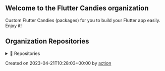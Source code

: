 ## Welcome to the Flutter Candies organization

Custom Flutter Candies (packages) for you to build your Flutter app easily. Enjoy it!

## Organization Repositories

<details><summary>📖 Repositories</summary>

| Name | Description | Stars | Latest Commit |
| ---- | --- | ----------- | ------------- |
| [iSulad](https://github.com/openeuler-mirror/iSulad) | [mirror]A light weight container runtime daemon for IOT and Cloud infrastructure. | 304 | 2023-04-20T08:52:22Z |
| [stratovirt](https://github.com/openeuler-mirror/stratovirt) | <no description> | 97 | 2023-03-19T12:43:07Z |
| [kernel](https://github.com/openeuler-mirror/kernel) | <no description> | 43 | 2023-04-19T13:55:05Z |
| [RISC-V](https://github.com/openeuler-mirror/RISC-V) | <no description> | 17 | 2023-02-25T08:35:19Z |
| [isula-build](https://github.com/openeuler-mirror/isula-build) | <no description> | 14 | 2023-01-11T14:43:26Z |
| [bishengjdk-8](https://github.com/openeuler-mirror/bishengjdk-8) | <no description> | 14 | 2023-01-10T03:38:52Z |
| [KubeOS](https://github.com/openeuler-mirror/KubeOS) | <no description> | 11 | 2022-11-09T02:04:32Z |
| [community](https://github.com/openeuler-mirror/community) | <no description> | 9 | 2022-11-01T04:02:34Z |
| [secGear](https://github.com/openeuler-mirror/secGear) | <no description> | 8 | 2022-10-14T03:48:56Z |
| [openeuler-docker-images](https://github.com/openeuler-mirror/openeuler-docker-images) | <no description> | 7 | 2023-03-30T06:24:20Z |
| [A-Tune](https://github.com/openeuler-mirror/A-Tune) | [mirror] An OS tuning engine based on AI. | 6 | 2022-11-04T21:46:22Z |
| [gazelle-cni](https://github.com/openeuler-mirror/gazelle-cni) | <no description> | 6 | 2022-11-11T02:56:06Z |
| [libcareplus](https://github.com/openeuler-mirror/libcareplus) | <no description> | 6 | 2023-04-11T12:28:55Z |
| [itrustee_sdk](https://github.com/openeuler-mirror/itrustee_sdk) | <no description> | 6 | 2023-01-01T09:53:48Z |
| [bishengjdk-11](https://github.com/openeuler-mirror/bishengjdk-11) | <no description> | 4 | 2021-12-22T02:25:28Z |
| [rubik](https://github.com/openeuler-mirror/rubik) | <no description> | 4 | 2022-12-16T13:03:28Z |
| [compass-ci](https://github.com/openeuler-mirror/compass-ci) | <no description> | 3 | 2022-05-17T08:58:13Z |
| [openeuler-os-build](https://github.com/openeuler-mirror/openeuler-os-build) | <no description> | 3 | 2023-01-24T04:31:17Z |
| [A-Ops](https://github.com/openeuler-mirror/A-Ops) | <no description> | 3 | 2022-10-29T03:06:12Z |
| [openstack](https://github.com/openeuler-mirror/openstack) | <no description> | 3 | 2023-02-17T07:31:58Z |
| [itrustee_client](https://github.com/openeuler-mirror/itrustee_client) | <no description> | 3 | 2023-03-12T20:14:18Z |
| [dpu-core](https://github.com/openeuler-mirror/dpu-core) | <no description> | 3 | 2023-02-22T18:24:47Z |
| [gazelle](https://github.com/openeuler-mirror/gazelle) | <no description> | 3 | 2023-03-28T03:16:23Z |
| [gala-gopher](https://github.com/openeuler-mirror/gala-gopher) | <no description> | 3 | 2022-12-15T00:38:37Z |
| [docs](https://github.com/openeuler-mirror/docs) | <no description> | 2 | 2021-12-29T02:07:09Z |
| [openeuler-jenkins](https://github.com/openeuler-mirror/openeuler-jenkins) | <no description> | 2 | 2022-11-03T05:19:17Z |
| [raspberrypi](https://github.com/openeuler-mirror/raspberrypi) | <no description> | 2 | 2022-01-04T03:20:36Z |
| [openEuler-Advisor](https://github.com/openeuler-mirror/openEuler-Advisor) | <no description> | 2 | 2023-01-24T12:24:34Z |
| [release-management](https://github.com/openeuler-mirror/release-management) | <no description> | 2 | 2023-01-10T17:04:16Z |
| [openeuler-obs](https://github.com/openeuler-mirror/openeuler-obs) | <no description> | 2 | 2022-11-03T07:15:28Z |
| [memory-scan](https://github.com/openeuler-mirror/memory-scan) | <no description> | 2 | 2022-04-07T04:10:21Z |
| [cve-manager](https://github.com/openeuler-mirror/cve-manager) | <no description> | 2 | 2023-01-20T13:56:42Z |
| [process1](https://github.com/openeuler-mirror/process1) | <no description> | 2 | 2022-11-08T06:20:50Z |
| [AvxToNeon](https://github.com/openeuler-mirror/AvxToNeon) | <no description> | 2 | 2023-01-26T16:40:28Z |
| [PilotGo](https://github.com/openeuler-mirror/PilotGo) | <no description> | 2 | 2023-01-10T17:29:10Z |
| [bgmprovider](https://github.com/openeuler-mirror/bgmprovider) | <no description> | 2 | 2022-11-17T03:23:43Z |
| [bishengjdk-17](https://github.com/openeuler-mirror/bishengjdk-17) | <no description> | 2 | 2023-01-07T12:57:30Z |
| [lfs-course](https://github.com/openeuler-mirror/lfs-course) | <no description> | 2 | 2023-01-22T12:35:37Z |
| [libxml2-rust](https://github.com/openeuler-mirror/libxml2-rust) | <no description> | 2 | 2023-02-08T07:49:46Z |
| [umdk](https://github.com/openeuler-mirror/umdk) | <no description> | 2 | 2023-03-30T10:17:05Z |
| [gala-docs](https://github.com/openeuler-mirror/gala-docs) | <no description> | 2 | 2022-11-01T18:44:37Z |
| [gala-spider](https://github.com/openeuler-mirror/gala-spider) | <no description> | 2 | 2022-09-16T01:59:39Z |
| [gitbook-theme-hugo](https://github.com/openeuler-mirror/gitbook-theme-hugo) | <no description> | 1 | 2020-05-12T05:56:02Z |
| [iSulad-img](https://github.com/openeuler-mirror/iSulad-img) | <no description> | 1 | 2021-11-09T02:50:31Z |
| [lcr](https://github.com/openeuler-mirror/lcr) | <no description> | 1 | 2021-12-28T02:08:46Z |
| [bounds_checking_function](https://github.com/openeuler-mirror/bounds_checking_function) | <no description> | 1 | 2023-03-15T07:04:57Z |
| [raspberrypi-kernel](https://github.com/openeuler-mirror/raspberrypi-kernel) | <no description> | 1 | 2022-09-16T01:45:37Z |
| [libwd](https://github.com/openeuler-mirror/libwd) | <no description> | 1 | 2023-01-12T01:50:09Z |
| [auto_py2to3](https://github.com/openeuler-mirror/auto_py2to3) | <no description> | 1 | 2021-06-28T03:30:03Z |
| [attest-tools](https://github.com/openeuler-mirror/attest-tools) | <no description> | 1 | 2021-04-07T02:20:10Z |
| [wisdom-advisor](https://github.com/openeuler-mirror/wisdom-advisor) | <no description> | 1 | 2022-08-20T06:54:02Z |
| [oemaker](https://github.com/openeuler-mirror/oemaker) | <no description> | 1 | 2022-07-21T09:25:40Z |
| [tp-libvirt](https://github.com/openeuler-mirror/tp-libvirt) | <no description> | 1 | 2021-03-22T03:14:53Z |
| [oec-hardware](https://github.com/openeuler-mirror/oec-hardware) | <no description> | 1 | 2022-03-03T03:42:43Z |
| [syscontainer-tools](https://github.com/openeuler-mirror/syscontainer-tools) | <no description> | 1 | 2021-12-08T02:16:03Z |
| [libboundscheck](https://github.com/openeuler-mirror/libboundscheck) | <no description> | 1 | 2022-10-04T12:41:22Z |
| [pkgship](https://github.com/openeuler-mirror/pkgship) | <no description> | 1 | 2022-07-04T08:25:39Z |
| [website-v2](https://github.com/openeuler-mirror/website-v2) | <no description> | 1 | 2021-01-07T15:15:49Z |
| [A-Tune-Collector](https://github.com/openeuler-mirror/A-Tune-Collector) | <no description> | 1 | 2022-05-07T02:16:46Z |
| [tarsier](https://github.com/openeuler-mirror/tarsier) | <no description> | 1 | 2020-12-17T14:59:36Z |
| [X-diagnosis](https://github.com/openeuler-mirror/X-diagnosis) | <no description> | 1 | 2023-03-15T08:01:53Z |
| [wsl](https://github.com/openeuler-mirror/wsl) | <no description> | 1 | 2021-10-27T03:30:56Z |
| [release-tools](https://github.com/openeuler-mirror/release-tools) | <no description> | 1 | 2021-12-14T03:10:28Z |
| [wayca-scheduler-bench](https://github.com/openeuler-mirror/wayca-scheduler-bench) | <no description> | 1 | 2022-10-16T19:47:29Z |
| [secpaver](https://github.com/openeuler-mirror/secpaver) | <no description> | 1 | 2022-04-02T18:55:15Z |
| [itrustee_tzdriver](https://github.com/openeuler-mirror/itrustee_tzdriver) | <no description> | 1 | 2022-04-17T10:41:23Z |
| [Intel-kernel](https://github.com/openeuler-mirror/Intel-kernel) | <no description> | 1 | 2022-09-16T01:45:13Z |
| [open-source-summer](https://github.com/openeuler-mirror/open-source-summer) | <no description> | 1 | 2023-04-07T09:50:08Z |
| [bigdata](https://github.com/openeuler-mirror/bigdata) | <no description> | 1 | 2022-09-22T11:35:27Z |
| [UniProton](https://github.com/openeuler-mirror/UniProton) | <no description> | 1 | 2022-08-30T16:56:04Z |
| [oncn-bwm](https://github.com/openeuler-mirror/oncn-bwm) | <no description> | 1 | 2023-02-24T07:27:39Z |
| [opensd](https://github.com/openeuler-mirror/opensd) | <no description> | 1 | 2022-10-11T09:15:47Z |
| [gala-anteater](https://github.com/openeuler-mirror/gala-anteater) | <no description> | 1 | 2022-12-15T00:38:37Z |
| [gala-ragdoll](https://github.com/openeuler-mirror/gala-ragdoll) | <no description> | 1 | 2022-09-16T01:58:45Z |
| [aops-apollo](https://github.com/openeuler-mirror/aops-apollo) | <no description> | 1 | 2023-03-04T09:55:19Z |
| [sync-config](https://github.com/openeuler-mirror/sync-config) | This is a repository for sync configuration | 0 | 2022-09-30T06:57:42Z |
| [blog](https://github.com/openeuler-mirror/blog) | <no description> | 0 | 2023-01-03T03:45:01Z |
| [ci-bot](https://github.com/openeuler-mirror/ci-bot) | <no description> | 0 | 2023-03-20T02:58:42Z |
| [clibcni](https://github.com/openeuler-mirror/clibcni) | <no description> | 0 | 2021-12-10T02:03:00Z |
| [community-issue](https://github.com/openeuler-mirror/community-issue) | <no description> | 0 | 2022-04-28T03:56:50Z |
| [go-gitee](https://github.com/openeuler-mirror/go-gitee) | <no description> | 0 | 2021-12-04T02:02:42Z |
| [infrastructure](https://github.com/openeuler-mirror/infrastructure) | <no description> | 0 | 2021-12-28T02:06:39Z |
| [prefetch_tuning](https://github.com/openeuler-mirror/prefetch_tuning) | <no description> | 0 | 2021-01-06T02:42:20Z |
| [security-committee](https://github.com/openeuler-mirror/security-committee) | <no description> | 0 | 2021-11-09T02:52:48Z |
| [tool-collections](https://github.com/openeuler-mirror/tool-collections) | <no description> | 0 | 2021-12-02T02:05:53Z |
| [website](https://github.com/openeuler-mirror/website) | <no description> | 0 | 2021-06-28T04:39:27Z |
| [mate-desktop](https://github.com/openeuler-mirror/mate-desktop) | <no description> | 0 | 2020-03-22T01:23:53Z |
| [ha-api](https://github.com/openeuler-mirror/ha-api) | <no description> | 0 | 2021-12-24T02:12:32Z |
| [ha-web](https://github.com/openeuler-mirror/ha-web) | <no description> | 0 | 2021-12-11T02:36:58Z |
| [pacemaker-mgmt](https://github.com/openeuler-mirror/pacemaker-mgmt) | <no description> | 0 | 2020-04-14T01:20:13Z |
| [kae_driver](https://github.com/openeuler-mirror/kae_driver) | <no description> | 0 | 2022-02-15T03:52:21Z |
| [libkae](https://github.com/openeuler-mirror/libkae) | <no description> | 0 | 2020-04-17T01:18:15Z |
| [crystal-ci](https://github.com/openeuler-mirror/crystal-ci) | <no description> | 0 | 2020-04-18T01:04:58Z |
| [EulerRobot](https://github.com/openeuler-mirror/EulerRobot) | <no description> | 0 | 2021-03-10T01:44:21Z |
| [QA](https://github.com/openeuler-mirror/QA) | <no description> | 0 | 2022-01-07T02:22:26Z |
| [avocado](https://github.com/openeuler-mirror/avocado) | <no description> | 0 | 2020-11-18T01:22:51Z |
| [avocado-vt](https://github.com/openeuler-mirror/avocado-vt) | <no description> | 0 | 2021-03-22T01:54:36Z |
| [abichecker](https://github.com/openeuler-mirror/abichecker) | <no description> | 0 | 2021-10-29T01:55:24Z |
| [iSula-libutils](https://github.com/openeuler-mirror/iSula-libutils) | <no description> | 0 | 2020-11-18T01:34:46Z |
| [autobuild-openeuler4riscv](https://github.com/openeuler-mirror/autobuild-openeuler4riscv) | <no description> | 0 | 2020-08-19T01:13:44Z |
| [anbox](https://github.com/openeuler-mirror/anbox) | <no description> | 0 | 2023-01-03T03:19:43Z |
| [android-emulator](https://github.com/openeuler-mirror/android-emulator) | <no description> | 0 | 2020-05-20T01:07:30Z |
| [compiler-test](https://github.com/openeuler-mirror/compiler-test) | <no description> | 0 | 2020-07-05T01:11:35Z |
| [container-test](https://github.com/openeuler-mirror/container-test) | <no description> | 0 | 2020-06-03T01:08:42Z |
| [authz](https://github.com/openeuler-mirror/authz) | <no description> | 0 | 2021-12-08T02:15:57Z |
| [async-libfuse](https://github.com/openeuler-mirror/async-libfuse) | <no description> | 0 | 2021-12-10T02:13:04Z |
| [boost](https://github.com/openeuler-mirror/boost) | <no description> | 0 | 2020-07-29T01:09:15Z |
| [Java-Packages](https://github.com/openeuler-mirror/Java-Packages) | <no description> | 0 | 2020-09-16T01:19:01Z |
| [openEuler-bootstrap](https://github.com/openeuler-mirror/openEuler-bootstrap) | <no description> | 0 | 2021-12-15T02:10:31Z |
| [openEuler-rpm-config](https://github.com/openeuler-mirror/openEuler-rpm-config) | <no description> | 0 | 2022-07-13T06:59:12Z |
| [custom_build_tool](https://github.com/openeuler-mirror/custom_build_tool) | <no description> | 0 | 2022-07-13T04:30:41Z |
| [integration-test](https://github.com/openeuler-mirror/integration-test) | <no description> | 0 | 2021-10-30T01:49:13Z |
| [test-tools](https://github.com/openeuler-mirror/test-tools) | <no description> | 0 | 2021-10-12T02:05:54Z |
| [package-reinforce-test](https://github.com/openeuler-mirror/package-reinforce-test) | <no description> | 0 | 2020-08-31T11:42:41Z |
| [tp-qemu](https://github.com/openeuler-mirror/tp-qemu) | <no description> | 0 | 2021-03-22T03:17:34Z |
| [digest-list-tools](https://github.com/openeuler-mirror/digest-list-tools) | <no description> | 0 | 2022-12-28T03:01:27Z |
| [redf](https://github.com/openeuler-mirror/redf) | <no description> | 0 | 2021-11-09T02:56:43Z |
| [perlporter](https://github.com/openeuler-mirror/perlporter) | <no description> | 0 | 2022-10-13T06:25:12Z |
| [ros](https://github.com/openeuler-mirror/ros) | <no description> | 0 | 2022-03-01T04:07:47Z |
| [marketing](https://github.com/openeuler-mirror/marketing) | <no description> | 0 | 2020-08-31T13:16:33Z |
| [openEuler-pkginfo](https://github.com/openeuler-mirror/openEuler-pkginfo) | <no description> | 0 | 2021-10-29T01:56:19Z |
| [openEuler-lsb](https://github.com/openeuler-mirror/openEuler-lsb) | <no description> | 0 | 2020-08-31T13:17:58Z |
| [oec-application](https://github.com/openeuler-mirror/oec-application) | <no description> | 0 | 2022-10-26T05:21:43Z |
| [pkgporter](https://github.com/openeuler-mirror/pkgporter) | <no description> | 0 | 2020-11-27T01:49:04Z |
| [pyporter](https://github.com/openeuler-mirror/pyporter) | <no description> | 0 | 2021-08-06T02:44:33Z |
| [qemu](https://github.com/openeuler-mirror/qemu) | <no description> | 0 | 2021-12-04T02:10:20Z |
| [libvirt](https://github.com/openeuler-mirror/libvirt) | <no description> | 0 | 2021-11-09T03:00:56Z |
| [lxcfs-tools](https://github.com/openeuler-mirror/lxcfs-tools) | <no description> | 0 | 2021-12-08T02:16:08Z |
| [isula-transform](https://github.com/openeuler-mirror/isula-transform) | <no description> | 0 | 2021-12-08T02:21:20Z |
| [trucker](https://github.com/openeuler-mirror/trucker) | <no description> | 0 | 2021-12-24T02:21:22Z |
| [vmtop](https://github.com/openeuler-mirror/vmtop) | <no description> | 0 | 2022-04-28T05:40:24Z |
| [secenclave](https://github.com/openeuler-mirror/secenclave) | <no description> | 0 | 2020-08-31T13:34:17Z |
| [kata_integration](https://github.com/openeuler-mirror/kata_integration) | <no description> | 0 | 2020-08-31T13:34:54Z |
| [DyscheOS-kernel](https://github.com/openeuler-mirror/DyscheOS-kernel) | <no description> | 0 | 2023-01-03T04:35:15Z |
| [DyscheOS-utils](https://github.com/openeuler-mirror/DyscheOS-utils) | <no description> | 0 | 2021-12-28T02:57:53Z |
| [kubekey](https://github.com/openeuler-mirror/kubekey) | <no description> | 0 | 2020-11-30T02:06:41Z |
| [nodejsporter](https://github.com/openeuler-mirror/nodejsporter) | <no description> | 0 | 2021-10-29T02:01:55Z |
| [patch-tracking](https://github.com/openeuler-mirror/patch-tracking) | <no description> | 0 | 2021-10-29T02:12:46Z |
| [raspberrypi-build](https://github.com/openeuler-mirror/raspberrypi-build) | <no description> | 0 | 2021-01-30T17:38:03Z |
| [rubyporter](https://github.com/openeuler-mirror/rubyporter) | <no description> | 0 | 2021-10-30T01:58:48Z |
| [security-tool](https://github.com/openeuler-mirror/security-tool) | <no description> | 0 | 2022-11-18T06:30:42Z |
| [sig-desktop-apps](https://github.com/openeuler-mirror/sig-desktop-apps) | <no description> | 0 | 2020-10-26T11:15:11Z |
| [thunderbird](https://github.com/openeuler-mirror/thunderbird) | <no description> | 0 | 2020-10-26T11:16:05Z |
| [security-facility](https://github.com/openeuler-mirror/security-facility) | <no description> | 0 | 2021-10-12T02:21:30Z |
| [A-Tune-UI](https://github.com/openeuler-mirror/A-Tune-UI) | <no description> | 0 | 2022-03-04T02:27:38Z |
| [aarch32-rootfs-builder](https://github.com/openeuler-mirror/aarch32-rootfs-builder) | <no description> | 0 | 2022-08-20T03:14:57Z |
| [sync-bot](https://github.com/openeuler-mirror/sync-bot) | <no description> | 0 | 2021-12-28T02:58:54Z |
| [easy-checker](https://github.com/openeuler-mirror/easy-checker) | <no description> | 0 | 2020-11-27T01:36:23Z |
| [sonic-linux-kernel](https://github.com/openeuler-mirror/sonic-linux-kernel) | <no description> | 0 | 2020-12-09T02:02:27Z |
| [rockchip-kernel](https://github.com/openeuler-mirror/rockchip-kernel) | <no description> | 0 | 2022-03-25T06:42:59Z |
| [openeuler-wiki-bot](https://github.com/openeuler-mirror/openeuler-wiki-bot) | <no description> | 0 | 2022-02-15T04:04:06Z |
| [embedded](https://github.com/openeuler-mirror/embedded) | <no description> | 0 | 2022-02-15T03:36:02Z |
| [kbox](https://github.com/openeuler-mirror/kbox) | <no description> | 0 | 2021-01-14T03:11:43Z |
| [nvwa](https://github.com/openeuler-mirror/nvwa) | <no description> | 0 | 2021-12-22T02:57:13Z |
| [blesschess](https://github.com/openeuler-mirror/blesschess) | <no description> | 0 | 2022-10-20T03:57:48Z |
| [compliance](https://github.com/openeuler-mirror/compliance) | <no description> | 0 | 2021-11-28T03:04:05Z |
| [duoyibu-ai](https://github.com/openeuler-mirror/duoyibu-ai) | <no description> | 0 | 2022-02-15T02:51:01Z |
| [api-guarder](https://github.com/openeuler-mirror/api-guarder) | <no description> | 0 | 2021-02-25T16:13:52Z |
| [memwatch](https://github.com/openeuler-mirror/memwatch) | <no description> | 0 | 2021-12-15T02:43:21Z |
| [openEuler-menus](https://github.com/openeuler-mirror/openEuler-menus) | <no description> | 0 | 2022-08-09T08:03:25Z |
| [sysmonitor](https://github.com/openeuler-mirror/sysmonitor) | <no description> | 0 | 2021-03-02T13:06:00Z |
| [wayca-deployer](https://github.com/openeuler-mirror/wayca-deployer) | <no description> | 0 | 2021-06-28T04:38:55Z |
| [cloudnative](https://github.com/openeuler-mirror/cloudnative) | <no description> | 0 | 2022-01-07T03:11:38Z |
| [openRSO](https://github.com/openeuler-mirror/openRSO) | <no description> | 0 | 2022-07-13T06:59:54Z |
| [kernel-portal](https://github.com/openeuler-mirror/kernel-portal) | <no description> | 0 | 2022-07-13T05:57:49Z |
| [mysql](https://github.com/openeuler-mirror/mysql) | <no description> | 0 | 2021-03-09T03:50:03Z |
| [bioinformatics](https://github.com/openeuler-mirror/bioinformatics) | <no description> | 0 | 2021-06-28T03:30:38Z |
| [etmem](https://github.com/openeuler-mirror/etmem) | <no description> | 0 | 2021-12-31T03:22:56Z |
| [bishengjdk-riscv](https://github.com/openeuler-mirror/bishengjdk-riscv) | <no description> | 0 | 2022-08-24T08:56:14Z |
| [rockchip](https://github.com/openeuler-mirror/rockchip) | <no description> | 0 | 2021-11-12T02:41:10Z |
| [lib-shim-v2](https://github.com/openeuler-mirror/lib-shim-v2) | <no description> | 0 | 2021-12-04T02:53:35Z |
| [xenomai](https://github.com/openeuler-mirror/xenomai) | <no description> | 0 | 2021-11-10T02:53:09Z |
| [eggo](https://github.com/openeuler-mirror/eggo) | <no description> | 0 | 2022-01-07T03:26:29Z |
| [xmlpull](https://github.com/openeuler-mirror/xmlpull) | <no description> | 0 | 2021-06-28T04:39:57Z |
| [compat-winapp](https://github.com/openeuler-mirror/compat-winapp) | <no description> | 0 | 2021-10-12T02:50:20Z |
| [ksc-defender](https://github.com/openeuler-mirror/ksc-defender) | <no description> | 0 | 2021-10-30T02:31:00Z |
| [kunpengsecl](https://github.com/openeuler-mirror/kunpengsecl) | <no description> | 0 | 2022-12-20T04:18:02Z |
| [migration-assistant](https://github.com/openeuler-mirror/migration-assistant) | <no description> | 0 | 2021-10-27T03:31:24Z |
| [mugen](https://github.com/openeuler-mirror/mugen) | <no description> | 0 | 2023-02-14T14:02:47Z |
| [operator-manager](https://github.com/openeuler-mirror/operator-manager) | <no description> | 0 | 2022-03-01T04:02:58Z |
| [user-committee](https://github.com/openeuler-mirror/user-committee) | <no description> | 0 | 2021-06-28T04:38:33Z |
| [wayca-scheduler](https://github.com/openeuler-mirror/wayca-scheduler) | <no description> | 0 | 2021-11-16T02:29:37Z |
| [wine-app](https://github.com/openeuler-mirror/wine-app) | <no description> | 0 | 2021-06-28T04:39:30Z |
| [geo-coding](https://github.com/openeuler-mirror/geo-coding) | <no description> | 0 | 2021-12-13T03:07:40Z |
| [gcc](https://github.com/openeuler-mirror/gcc) | <no description> | 0 | 2021-12-26T02:53:49Z |
| [sig-OSCourse](https://github.com/openeuler-mirror/sig-OSCourse) | <no description> | 0 | 2022-06-18T08:25:10Z |
| [PilotGo-plugins](https://github.com/openeuler-mirror/PilotGo-plugins) | <no description> | 0 | 2022-12-15T05:08:31Z |
| [PilotGo-web](https://github.com/openeuler-mirror/PilotGo-web) | <no description> | 0 | 2021-07-30T02:44:48Z |
| [sig-OpenBoard](https://github.com/openeuler-mirror/sig-OpenBoard) | <no description> | 0 | 2022-11-18T06:31:32Z |
| [sig-Edge](https://github.com/openeuler-mirror/sig-Edge) | <no description> | 0 | 2021-10-21T03:46:23Z |
| [G11N](https://github.com/openeuler-mirror/G11N) | <no description> | 0 | 2021-12-01T02:59:58Z |
| [globalization](https://github.com/openeuler-mirror/globalization) | <no description> | 0 | 2021-12-24T03:05:45Z |
| [hpc](https://github.com/openeuler-mirror/hpc) | <no description> | 0 | 2021-09-03T03:29:12Z |
| [openjfx8](https://github.com/openeuler-mirror/openjfx8) | <no description> | 0 | 2021-12-14T03:16:16Z |
| [yocto-poky](https://github.com/openeuler-mirror/yocto-poky) | <no description> | 0 | 2021-09-12T05:58:26Z |
| [yocto-embedded-tools](https://github.com/openeuler-mirror/yocto-embedded-tools) | <no description> | 0 | 2022-08-17T06:33:28Z |
| [yocto-meta-embedded](https://github.com/openeuler-mirror/yocto-meta-embedded) | <no description> | 0 | 2021-09-12T05:49:32Z |
| [native-turbo](https://github.com/openeuler-mirror/native-turbo) | <no description> | 0 | 2021-12-26T03:00:42Z |
| [allwinner-kernel](https://github.com/openeuler-mirror/allwinner-kernel) | <no description> | 0 | 2021-11-11T03:18:10Z |
| [capsule](https://github.com/openeuler-mirror/capsule) | <no description> | 0 | 2021-11-09T03:49:11Z |
| [gcc-anti-sca](https://github.com/openeuler-mirror/gcc-anti-sca) | <no description> | 0 | 2021-09-24T07:21:51Z |
| [oecp](https://github.com/openeuler-mirror/oecp) | <no description> | 0 | 2022-04-15T05:10:53Z |
| [pyisula](https://github.com/openeuler-mirror/pyisula) | <no description> | 0 | 2021-11-11T03:19:34Z |
| [NestOS](https://github.com/openeuler-mirror/NestOS) | <no description> | 0 | 2022-07-13T06:48:20Z |
| [openstack-kolla-plugin](https://github.com/openeuler-mirror/openstack-kolla-plugin) | <no description> | 0 | 2021-11-11T03:19:49Z |
| [openstack-kolla-ansible-plugin](https://github.com/openeuler-mirror/openstack-kolla-ansible-plugin) | <no description> | 0 | 2021-11-11T03:19:53Z |
| [native-turbo-kernel](https://github.com/openeuler-mirror/native-turbo-kernel) | <no description> | 0 | 2021-12-15T03:19:59Z |
| [A-Tune-BPF-Collection](https://github.com/openeuler-mirror/A-Tune-BPF-Collection) | <no description> | 0 | 2021-12-08T03:17:57Z |
| [GearOS](https://github.com/openeuler-mirror/GearOS) | <no description> | 0 | 2022-05-26T04:18:32Z |
| [yocto-meta-openeuler](https://github.com/openeuler-mirror/yocto-meta-openeuler) | <no description> | 0 | 2022-08-17T06:33:48Z |
| [passwd_group_generator](https://github.com/openeuler-mirror/passwd_group_generator) | <no description> | 0 | 2021-11-19T04:48:45Z |
| [eulerfs](https://github.com/openeuler-mirror/eulerfs) | <no description> | 0 | 2021-12-06T03:21:28Z |
| [dde](https://github.com/openeuler-mirror/dde) | <no description> | 0 | 2022-09-06T04:22:16Z |
| [ptcr](https://github.com/openeuler-mirror/ptcr) | <no description> | 0 | 2021-12-15T03:16:50Z |
| [CPython](https://github.com/openeuler-mirror/CPython) | <no description> | 0 | 2022-04-09T03:29:25Z |
| [deepin-rpm-installer](https://github.com/openeuler-mirror/deepin-rpm-installer) | <no description> | 0 | 2021-12-18T03:16:23Z |
| [kbuild-standalone](https://github.com/openeuler-mirror/kbuild-standalone) | <no description> | 0 | 2021-12-16T03:19:00Z |
| [zephyr-cn](https://github.com/openeuler-mirror/zephyr-cn) | <no description> | 0 | 2021-12-29T03:16:14Z |
| [dpdk](https://github.com/openeuler-mirror/dpdk) | <no description> | 0 | 2021-12-14T03:45:52Z |
| [li-wen](https://github.com/openeuler-mirror/li-wen) | <no description> | 0 | 2021-12-31T03:56:07Z |
| [radiaTest](https://github.com/openeuler-mirror/radiaTest) | <no description> | 0 | 2022-03-04T05:16:19Z |
| [sw-committee](https://github.com/openeuler-mirror/sw-committee) | <no description> | 0 | 2021-12-23T03:26:25Z |
| [eulerfs-test](https://github.com/openeuler-mirror/eulerfs-test) | <no description> | 0 | 2021-12-31T03:56:24Z |
| [hostha](https://github.com/openeuler-mirror/hostha) | <no description> | 0 | 2022-01-07T03:47:02Z |
| [extfuse](https://github.com/openeuler-mirror/extfuse) | <no description> | 0 | 2022-01-07T03:47:08Z |
| [beijing_est_institute_2021](https://github.com/openeuler-mirror/beijing_est_institute_2021) | <no description> | 0 | 2022-02-15T02:21:10Z |
| [dsoftbus_standard](https://github.com/openeuler-mirror/dsoftbus_standard) | <no description> | 0 | 2022-09-03T04:22:01Z |
| [DyscheOS-meta](https://github.com/openeuler-mirror/DyscheOS-meta) | <no description> | 0 | 2022-02-15T03:34:19Z |
| [git-basics](https://github.com/openeuler-mirror/git-basics) | <no description> | 0 | 2022-02-15T03:43:32Z |
| [hands-on](https://github.com/openeuler-mirror/hands-on) | <no description> | 0 | 2022-02-15T03:44:27Z |
| [install-scripts](https://github.com/openeuler-mirror/install-scripts) | <no description> | 0 | 2022-03-01T03:58:48Z |
| [lanzhou_university_2021](https://github.com/openeuler-mirror/lanzhou_university_2021) | <no description> | 0 | 2022-02-15T03:53:55Z |
| [lep](https://github.com/openeuler-mirror/lep) | <no description> | 0 | 2022-02-15T03:54:16Z |
| [libCoAP](https://github.com/openeuler-mirror/libCoAP) | <no description> | 0 | 2022-02-15T03:55:14Z |
| [linux-operation](https://github.com/openeuler-mirror/linux-operation) | <no description> | 0 | 2022-02-15T03:57:51Z |
| [nankai_university_2021](https://github.com/openeuler-mirror/nankai_university_2021) | <no description> | 0 | 2023-01-31T19:33:34Z |
| [opendesign](https://github.com/openeuler-mirror/opendesign) | <no description> | 0 | 2022-12-31T04:13:09Z |
| [opendesign-backend](https://github.com/openeuler-mirror/opendesign-backend) | <no description> | 0 | 2022-02-15T04:02:19Z |
| [opendesign-build](https://github.com/openeuler-mirror/opendesign-build) | <no description> | 0 | 2022-02-15T04:02:23Z |
| [opendesign-components](https://github.com/openeuler-mirror/opendesign-components) | <no description> | 0 | 2022-02-15T04:02:29Z |
| [opendesign-deployment](https://github.com/openeuler-mirror/opendesign-deployment) | <no description> | 0 | 2022-02-15T04:02:34Z |
| [opendesign-templates](https://github.com/openeuler-mirror/opendesign-templates) | <no description> | 0 | 2022-12-30T04:34:46Z |
| [opensource-intern](https://github.com/openeuler-mirror/opensource-intern) | <no description> | 0 | 2022-11-28T05:57:51Z |
| [openstack-releases](https://github.com/openeuler-mirror/openstack-releases) | <no description> | 0 | 2022-02-15T04:05:18Z |
| [peking_university_2021](https://github.com/openeuler-mirror/peking_university_2021) | <no description> | 0 | 2022-02-15T04:06:22Z |
| [summer2022](https://github.com/openeuler-mirror/summer2022) | <no description> | 0 | 2022-02-15T04:20:55Z |
| [technical-certification](https://github.com/openeuler-mirror/technical-certification) | <no description> | 0 | 2022-08-10T06:08:59Z |
| [wuhan_uni_tech_2021](https://github.com/openeuler-mirror/wuhan_uni_tech_2021) | <no description> | 0 | 2022-02-15T04:25:14Z |
| [astream](https://github.com/openeuler-mirror/astream) | <no description> | 0 | 2022-08-31T04:32:23Z |
| [Intel-Arch-doc](https://github.com/openeuler-mirror/Intel-Arch-doc) | <no description> | 0 | 2022-02-22T02:59:06Z |
| [Intel-gcc](https://github.com/openeuler-mirror/Intel-gcc) | <no description> | 0 | 2022-02-22T02:59:10Z |
| [Intel-glibc](https://github.com/openeuler-mirror/Intel-glibc) | <no description> | 0 | 2022-02-22T02:59:15Z |
| [opendesign-datapertus](https://github.com/openeuler-mirror/opendesign-datapertus) | <no description> | 0 | 2022-02-23T03:36:38Z |
| [opendesign-miniprogram](https://github.com/openeuler-mirror/opendesign-miniprogram) | <no description> | 0 | 2022-02-23T03:36:57Z |
| [nestos-installer](https://github.com/openeuler-mirror/nestos-installer) | <no description> | 0 | 2022-03-16T04:18:25Z |
| [nvme-snsd](https://github.com/openeuler-mirror/nvme-snsd) | <no description> | 0 | 2022-02-24T03:25:46Z |
| [imageTailor](https://github.com/openeuler-mirror/imageTailor) | <no description> | 0 | 2022-03-02T04:01:11Z |
| [ceph_dev](https://github.com/openeuler-mirror/ceph_dev) | <no description> | 0 | 2023-04-10T02:00:08Z |
| [bishengjdk-build](https://github.com/openeuler-mirror/bishengjdk-build) | <no description> | 0 | 2022-03-28T03:10:27Z |
| [skylark](https://github.com/openeuler-mirror/skylark) | <no description> | 0 | 2022-06-12T07:35:20Z |
| [compass-ci-web](https://github.com/openeuler-mirror/compass-ci-web) | <no description> | 0 | 2022-04-02T02:53:18Z |
| [dim_tools](https://github.com/openeuler-mirror/dim_tools) | <no description> | 0 | 2022-03-09T03:35:21Z |
| [KubeHawk](https://github.com/openeuler-mirror/KubeHawk) | <no description> | 0 | 2022-03-09T04:07:13Z |
| [KubeHawkeyes](https://github.com/openeuler-mirror/KubeHawkeyes) | <no description> | 0 | 2022-03-09T04:07:18Z |
| [A-FOT](https://github.com/openeuler-mirror/A-FOT) | <no description> | 0 | 2022-03-24T02:24:08Z |
| [reproducible-builds](https://github.com/openeuler-mirror/reproducible-builds) | <no description> | 0 | 2022-03-16T04:25:08Z |
| [hpcrunner](https://github.com/openeuler-mirror/hpcrunner) | <no description> | 0 | 2022-05-11T04:03:53Z |
| [TCP_option_address](https://github.com/openeuler-mirror/TCP_option_address) | <no description> | 0 | 2022-03-18T04:55:34Z |
| [opendesign-internship](https://github.com/openeuler-mirror/opendesign-internship) | <no description> | 0 | 2022-03-22T03:19:42Z |
| [opendesign-datastat](https://github.com/openeuler-mirror/opendesign-datastat) | <no description> | 0 | 2022-03-30T03:49:19Z |
| [Preempt_RT](https://github.com/openeuler-mirror/Preempt_RT) | <no description> | 0 | 2022-10-04T05:11:47Z |
| [compliance-sbom](https://github.com/openeuler-mirror/compliance-sbom) | <no description> | 0 | 2022-04-15T03:36:36Z |
| [kiran-authentication-service](https://github.com/openeuler-mirror/kiran-authentication-service) | <no description> | 0 | 2022-06-03T03:47:32Z |
| [kiran-biometrics](https://github.com/openeuler-mirror/kiran-biometrics) | <no description> | 0 | 2022-06-03T03:47:40Z |
| [kiran-calculator](https://github.com/openeuler-mirror/kiran-calculator) | <no description> | 0 | 2022-06-03T03:47:49Z |
| [kiran-calendar](https://github.com/openeuler-mirror/kiran-calendar) | <no description> | 0 | 2022-06-03T03:47:53Z |
| [kiran-cc-daemon](https://github.com/openeuler-mirror/kiran-cc-daemon) | <no description> | 0 | 2022-06-03T03:48:53Z |
| [kiran-control-panel](https://github.com/openeuler-mirror/kiran-control-panel) | <no description> | 0 | 2022-06-03T03:49:17Z |
| [kiran-desktop](https://github.com/openeuler-mirror/kiran-desktop) | <no description> | 0 | 2022-04-22T04:22:16Z |
| [kiran-flameshot](https://github.com/openeuler-mirror/kiran-flameshot) | <no description> | 0 | 2022-06-03T03:48:41Z |
| [kiran-gtk-theme](https://github.com/openeuler-mirror/kiran-gtk-theme) | <no description> | 0 | 2022-06-03T03:48:48Z |
| [kiran-icon-theme](https://github.com/openeuler-mirror/kiran-icon-theme) | <no description> | 0 | 2022-04-22T04:22:32Z |
| [kiran-log](https://github.com/openeuler-mirror/kiran-log) | <no description> | 0 | 2022-06-03T03:49:02Z |
| [kiran-menu](https://github.com/openeuler-mirror/kiran-menu) | <no description> | 0 | 2022-06-03T03:50:05Z |
| [kiran-panel](https://github.com/openeuler-mirror/kiran-panel) | <no description> | 0 | 2022-06-03T03:49:25Z |
| [kiran-qdbusxml2cpp](https://github.com/openeuler-mirror/kiran-qdbusxml2cpp) | <no description> | 0 | 2022-06-03T03:49:24Z |
| [kiran-qt5-integration](https://github.com/openeuler-mirror/kiran-qt5-integration) | <no description> | 0 | 2022-07-13T06:00:25Z |
| [kiran-screensaver](https://github.com/openeuler-mirror/kiran-screensaver) | <no description> | 0 | 2022-06-03T03:49:36Z |
| [kiran-session-guard](https://github.com/openeuler-mirror/kiran-session-guard) | <no description> | 0 | 2022-06-03T03:50:19Z |
| [kiran-session-manager](https://github.com/openeuler-mirror/kiran-session-manager) | <no description> | 0 | 2022-08-25T06:23:52Z |
| [kiran-wallpapers](https://github.com/openeuler-mirror/kiran-wallpapers) | <no description> | 0 | 2022-04-22T04:23:20Z |
| [kiran-widgets-qt5](https://github.com/openeuler-mirror/kiran-widgets-qt5) | <no description> | 0 | 2022-06-03T03:50:35Z |
| [plymouth-theme-kiran](https://github.com/openeuler-mirror/plymouth-theme-kiran) | <no description> | 0 | 2022-04-23T04:24:47Z |
| [uadk](https://github.com/openeuler-mirror/uadk) | <no description> | 0 | 2022-04-25T07:48:11Z |
| [uadk_engine](https://github.com/openeuler-mirror/uadk_engine) | <no description> | 0 | 2022-04-25T07:46:07Z |
| [kml_adapter](https://github.com/openeuler-mirror/kml_adapter) | <no description> | 0 | 2022-05-12T05:29:09Z |
| [openstack-plugin](https://github.com/openeuler-mirror/openstack-plugin) | <no description> | 0 | 2022-04-30T04:00:51Z |
| [vectorBlas](https://github.com/openeuler-mirror/vectorBlas) | <no description> | 0 | 2022-04-30T04:15:18Z |
| [n5p-core](https://github.com/openeuler-mirror/n5p-core) | <no description> | 0 | 2022-05-08T04:34:50Z |
| [deepin-upgrade-tool](https://github.com/openeuler-mirror/deepin-upgrade-tool) | <no description> | 0 | 2022-05-27T03:32:10Z |
| [stortrace](https://github.com/openeuler-mirror/stortrace) | <no description> | 0 | 2022-11-18T06:33:27Z |
| [BiSheng-Adoptium](https://github.com/openeuler-mirror/BiSheng-Adoptium) | <no description> | 0 | 2022-05-21T03:49:12Z |
| [Intel-kernel-ex](https://github.com/openeuler-mirror/Intel-kernel-ex) | <no description> | 0 | 2022-05-25T05:34:07Z |
| [libarchive-rust](https://github.com/openeuler-mirror/libarchive-rust) | <no description> | 0 | 2022-07-13T06:06:05Z |
| [opendesign-resources](https://github.com/openeuler-mirror/opendesign-resources) | <no description> | 0 | 2022-05-25T06:48:00Z |
| [curl-rust](https://github.com/openeuler-mirror/curl-rust) | <no description> | 0 | 2022-07-13T04:30:44Z |
| [hsak](https://github.com/openeuler-mirror/hsak) | <no description> | 0 | 2022-06-07T05:08:35Z |
| [openEuler_chroot](https://github.com/openeuler-mirror/openEuler_chroot) | <no description> | 0 | 2022-05-28T06:43:31Z |
| [CreateImage](https://github.com/openeuler-mirror/CreateImage) | <no description> | 0 | 2022-05-31T04:14:05Z |
| [kylin-installer](https://github.com/openeuler-mirror/kylin-installer) | <no description> | 0 | 2022-06-15T05:08:22Z |
| [ukui](https://github.com/openeuler-mirror/ukui) | <no description> | 0 | 2022-06-02T07:39:26Z |
| [kylin-user-guide](https://github.com/openeuler-mirror/kylin-user-guide) | <no description> | 0 | 2022-06-10T05:41:21Z |
| [marvelldriver](https://github.com/openeuler-mirror/marvelldriver) | <no description> | 0 | 2022-06-10T06:04:37Z |
| [nestos-assembler](https://github.com/openeuler-mirror/nestos-assembler) | <no description> | 0 | 2022-06-15T05:16:43Z |
| [service_capability](https://github.com/openeuler-mirror/service_capability) | <no description> | 0 | 2022-06-15T05:38:06Z |
| [service_trainning](https://github.com/openeuler-mirror/service_trainning) | <no description> | 0 | 2022-06-15T05:38:13Z |
| [nestos-config](https://github.com/openeuler-mirror/nestos-config) | <no description> | 0 | 2022-07-15T06:24:12Z |
| [AppAPIChecker](https://github.com/openeuler-mirror/AppAPIChecker) | <no description> | 0 | 2022-07-13T04:12:54Z |
| [dcs](https://github.com/openeuler-mirror/dcs) | <no description> | 0 | 2022-07-13T04:30:55Z |
| [eagle](https://github.com/openeuler-mirror/eagle) | <no description> | 0 | 2022-08-15T04:25:41Z |
| [KPL-zlib](https://github.com/openeuler-mirror/KPL-zlib) | <no description> | 0 | 2022-07-13T06:01:19Z |
| [micro-certification](https://github.com/openeuler-mirror/micro-certification) | <no description> | 0 | 2022-07-13T06:43:01Z |
| [TC](https://github.com/openeuler-mirror/TC) | <no description> | 0 | 2022-07-13T07:42:11Z |
| [WasmEngine](https://github.com/openeuler-mirror/WasmEngine) | <no description> | 0 | 2022-07-29T06:07:23Z |
| [openEuler-portal](https://github.com/openeuler-mirror/openEuler-portal) | <no description> | 0 | 2022-08-14T05:39:30Z |
| [OSAPIChecker](https://github.com/openeuler-mirror/OSAPIChecker) | <no description> | 0 | 2022-07-15T07:13:21Z |
| [OSCompatibility](https://github.com/openeuler-mirror/OSCompatibility) | <no description> | 0 | 2022-07-15T07:13:27Z |
| [OSPerformance](https://github.com/openeuler-mirror/OSPerformance) | <no description> | 0 | 2022-07-15T07:13:33Z |
| [powerapi](https://github.com/openeuler-mirror/powerapi) | <no description> | 0 | 2022-07-16T06:04:28Z |
| [python-multi_key_dict](https://github.com/openeuler-mirror/python-multi_key_dict) | <no description> | 0 | 2022-07-15T07:17:35Z |
| [ubackup](https://github.com/openeuler-mirror/ubackup) | <no description> | 0 | 2022-07-19T06:30:33Z |
| [KPL-gmssl](https://github.com/openeuler-mirror/KPL-gmssl) | <no description> | 0 | 2022-07-24T04:29:54Z |
| [intel-qemu](https://github.com/openeuler-mirror/intel-qemu) | <no description> | 0 | 2022-07-25T04:45:22Z |
| [QARobot](https://github.com/openeuler-mirror/QARobot) | <no description> | 0 | 2022-08-17T05:51:21Z |
| [A-guard](https://github.com/openeuler-mirror/A-guard) | <no description> | 0 | 2022-09-30T07:14:44Z |
| [talent-assessment](https://github.com/openeuler-mirror/talent-assessment) | <no description> | 0 | 2022-08-27T08:54:52Z |
| [dpu-utilities](https://github.com/openeuler-mirror/dpu-utilities) | <no description> | 0 | 2022-08-13T08:13:33Z |
| [re2-rust](https://github.com/openeuler-mirror/re2-rust) | <no description> | 0 | 2022-08-14T05:47:35Z |
| [evs](https://github.com/openeuler-mirror/evs) | <no description> | 0 | 2022-08-18T05:06:44Z |
| [pin-gcc-client](https://github.com/openeuler-mirror/pin-gcc-client) | <no description> | 0 | 2022-08-27T08:25:41Z |
| [pin-server](https://github.com/openeuler-mirror/pin-server) | <no description> | 0 | 2022-08-27T08:25:46Z |
| [hikptool](https://github.com/openeuler-mirror/hikptool) | <no description> | 0 | 2022-11-29T03:38:52Z |
| [nestos-website](https://github.com/openeuler-mirror/nestos-website) | <no description> | 0 | 2022-09-30T09:54:28Z |
| [embedded-ipc](https://github.com/openeuler-mirror/embedded-ipc) | <no description> | 0 | 2022-09-30T08:05:48Z |
| [GNFC](https://github.com/openeuler-mirror/GNFC) | <no description> | 0 | 2022-11-09T04:13:17Z |
| [qax-gm-certificates](https://github.com/openeuler-mirror/qax-gm-certificates) | <no description> | 0 | 2022-09-11T05:16:52Z |
| [aops-ceres](https://github.com/openeuler-mirror/aops-ceres) | <no description> | 0 | 2022-10-02T03:55:25Z |
| [aops-diana](https://github.com/openeuler-mirror/aops-diana) | <no description> | 0 | 2022-10-02T03:55:38Z |
| [aops-hermes](https://github.com/openeuler-mirror/aops-hermes) | <no description> | 0 | 2022-10-02T03:55:46Z |
| [aops-vulcanus](https://github.com/openeuler-mirror/aops-vulcanus) | <no description> | 0 | 2022-10-02T03:55:49Z |
| [aops-zeus](https://github.com/openeuler-mirror/aops-zeus) | <no description> | 0 | 2022-10-02T03:55:55Z |
| [certificate-center](https://github.com/openeuler-mirror/certificate-center) | <no description> | 0 | 2022-09-30T07:41:20Z |
| [docs-accompany-reading](https://github.com/openeuler-mirror/docs-accompany-reading) | <no description> | 0 | 2022-09-30T07:50:12Z |
| [elfin-parser](https://github.com/openeuler-mirror/elfin-parser) | <no description> | 0 | 2022-10-10T02:22:55Z |
| [gcc-for-openEuler](https://github.com/openeuler-mirror/gcc-for-openEuler) | <no description> | 0 | 2022-09-30T08:09:02Z |
| [kunpeng-competition](https://github.com/openeuler-mirror/kunpeng-competition) | <no description> | 0 | 2022-09-30T09:16:38Z |
| [llvm-project](https://github.com/openeuler-mirror/llvm-project) | <no description> | 0 | 2022-09-30T09:39:14Z |
| [Kmesh](https://github.com/openeuler-mirror/Kmesh) | <no description> | 0 | 2022-10-11T04:43:30Z |
| [donau-slurm-wrappers](https://github.com/openeuler-mirror/donau-slurm-wrappers) | <no description> | 0 | 2022-10-18T04:49:07Z |
| [qla2xxx](https://github.com/openeuler-mirror/qla2xxx) | <no description> | 0 | 2022-11-29T04:59:53Z |
| [mcs](https://github.com/openeuler-mirror/mcs) | <no description> | 0 | 2022-11-21T05:01:01Z |
| [oe-performance](https://github.com/openeuler-mirror/oe-performance) | <no description> | 0 | 2022-11-26T04:15:16Z |
| [cve-ease](https://github.com/openeuler-mirror/cve-ease) | <no description> | 0 | 2023-01-04T02:47:31Z |
| [hw-buaa-lab](https://github.com/openeuler-mirror/hw-buaa-lab) | <no description> | 0 | 2022-11-05T03:48:04Z |
| [BiShengCLanguage](https://github.com/openeuler-mirror/BiShengCLanguage) | <no description> | 0 | 2023-03-09T02:49:27Z |
| [hmir](https://github.com/openeuler-mirror/hmir) | <no description> | 0 | 2022-11-19T03:37:06Z |
| [Cpds](https://github.com/openeuler-mirror/Cpds) | <no description> | 0 | 2022-11-15T03:54:49Z |
| [cpds-agent](https://github.com/openeuler-mirror/cpds-agent) | <no description> | 0 | 2022-11-18T03:26:08Z |
| [cpds-analyzer](https://github.com/openeuler-mirror/cpds-analyzer) | <no description> | 0 | 2022-11-19T03:09:55Z |
| [cpds-dashboard](https://github.com/openeuler-mirror/cpds-dashboard) | <no description> | 0 | 2023-02-01T03:18:06Z |
| [cpds-detector](https://github.com/openeuler-mirror/cpds-detector) | <no description> | 0 | 2022-11-19T03:10:08Z |
| [PRIP](https://github.com/openeuler-mirror/PRIP) | <no description> | 0 | 2022-11-18T05:02:16Z |
| [quick-issue](https://github.com/openeuler-mirror/quick-issue) | <no description> | 0 | 2022-11-18T04:54:54Z |
| [syscare](https://github.com/openeuler-mirror/syscare) | <no description> | 0 | 2022-11-18T06:34:12Z |
| [sysmaster](https://github.com/openeuler-mirror/sysmaster) | <no description> | 0 | 2022-11-18T06:34:26Z |
| [taishan-oslab](https://github.com/openeuler-mirror/taishan-oslab) | <no description> | 0 | 2022-11-18T06:34:40Z |
| [tee-gp-proxy](https://github.com/openeuler-mirror/tee-gp-proxy) | <no description> | 0 | 2022-11-18T06:35:19Z |
| [WayCa](https://github.com/openeuler-mirror/WayCa) | <no description> | 0 | 2022-11-18T06:37:39Z |
| [yocto-meta-openembedded](https://github.com/openeuler-mirror/yocto-meta-openembedded) | <no description> | 0 | 2022-11-18T08:30:05Z |
| [yocto-meta-qt5](https://github.com/openeuler-mirror/yocto-meta-qt5) | <no description> | 0 | 2022-11-18T08:16:18Z |
| [yocto-meta-ros](https://github.com/openeuler-mirror/yocto-meta-ros) | <no description> | 0 | 2022-11-18T08:20:40Z |
| [omnivirt](https://github.com/openeuler-mirror/omnivirt) | <no description> | 0 | 2022-11-23T04:56:28Z |
| [portal-mulit-cluster-script](https://github.com/openeuler-mirror/portal-mulit-cluster-script) | <no description> | 0 | 2022-11-29T04:57:54Z |
| [kernel-cloudnative](https://github.com/openeuler-mirror/kernel-cloudnative) | <no description> | 0 | 2022-12-08T03:50:19Z |
| [kiran-tests](https://github.com/openeuler-mirror/kiran-tests) | <no description> | 0 | 2023-02-25T04:20:40Z |
| [Agith](https://github.com/openeuler-mirror/Agith) | <no description> | 0 | 2023-01-31T21:53:29Z |
| [kconfigDetector](https://github.com/openeuler-mirror/kconfigDetector) | <no description> | 0 | 2022-12-21T03:38:28Z |
| [lzu-icc-nsg](https://github.com/openeuler-mirror/lzu-icc-nsg) | <no description> | 0 | 2022-12-13T04:57:10Z |
| [kernel-docs](https://github.com/openeuler-mirror/kernel-docs) | <no description> | 0 | 2022-12-15T03:57:30Z |
| [ai-tools](https://github.com/openeuler-mirror/ai-tools) | <no description> | 0 | 2023-02-01T02:36:16Z |
| [libgdbm-rust](https://github.com/openeuler-mirror/libgdbm-rust) | <no description> | 0 | 2023-01-31T04:35:28Z |
| [CPM4OSSP-PROXY](https://github.com/openeuler-mirror/CPM4OSSP-PROXY) | <no description> | 0 | 2023-02-01T03:18:18Z |
| [CPM4OSSP-SERVER](https://github.com/openeuler-mirror/CPM4OSSP-SERVER) | <no description> | 0 | 2023-02-03T03:05:45Z |
| [CPM4OSSP-UI](https://github.com/openeuler-mirror/CPM4OSSP-UI) | <no description> | 0 | 2023-02-07T02:43:19Z |
| [CTinspector](https://github.com/openeuler-mirror/CTinspector) | <no description> | 0 | 2023-03-03T04:26:59Z |
| [kernel-ascend](https://github.com/openeuler-mirror/kernel-ascend) | <no description> | 0 | 2023-02-25T04:06:13Z |
| [c2rust](https://github.com/openeuler-mirror/c2rust) | <no description> | 0 | 2023-03-08T03:26:51Z |
| [lldpd](https://github.com/openeuler-mirror/lldpd) | <no description> | 0 | 2023-03-14T05:19:36Z |
| [hpcpilot](https://github.com/openeuler-mirror/hpcpilot) | <no description> | 0 | 2023-03-29T05:49:59Z |
| [ifm_nettle](https://github.com/openeuler-mirror/ifm_nettle) | <no description> | 0 | 2023-03-29T05:50:23Z |
| [Jailhouse-gui](https://github.com/openeuler-mirror/Jailhouse-gui) | <no description> | 0 | 2023-03-23T05:44:30Z |
| [donau-pam-adopt](https://github.com/openeuler-mirror/donau-pam-adopt) | <no description> | 0 | 2023-03-28T06:11:09Z |
| [kiran-authentication-devices](https://github.com/openeuler-mirror/kiran-authentication-devices) | <no description> | 0 | 2023-04-05T05:12:39Z |
| [kiran-shell](https://github.com/openeuler-mirror/kiran-shell) | <no description> | 0 | 2023-03-23T06:07:06Z |
| [env_check](https://github.com/openeuler-mirror/env_check) | <no description> | 0 | 2023-03-31T04:22:20Z |
| [m1600-driver](https://github.com/openeuler-mirror/m1600-driver) | <no description> | 0 | 2023-04-01T06:42:50Z |
| [embedded-ci](https://github.com/openeuler-mirror/embedded-ci) | <no description> | 0 | 2023-04-11T05:07:37Z |
| [ceph-daily-build](https://github.com/openeuler-mirror/ceph-daily-build) | Daily Ceph build and test on openEuler | 0 | 2023-04-10T06:38:31Z |


</details>

Created on 2023-04-21T10:28:03+00:00 by [action](https://github.com/CaiJingLong/action-org-repo-list.git)

